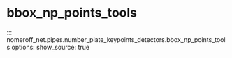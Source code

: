 # bbox_np_points_tools
::: nomeroff_net.pipes.number_plate_keypoints_detectors.bbox_np_points_tools
        options:
            show_source: true
